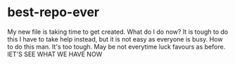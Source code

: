 # best-repo-ever
My new file is taking time to get created. 
What do I do now?
It is tough to do this
I have to take help instead, but it is not easy as everyone is busy.
How to do this man.
It's too tough. May be not everytime luck favours as before. lET'S SEE WHAT WE HAVE NOW
